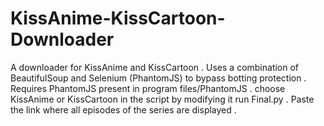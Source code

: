 # KissAnime-KissCartoon-Downloader
A downloader  for KissAnime and KissCartoon . Uses a combination of BeautifulSoup and Selenium (PhantomJS) to bypass botting protection . 
Requires PhantomJS present in program files/PhantomJS . choose KissAnime or KissCartoon in the script by modifying it run Final.py . Paste the link where all episodes of the series are displayed . 
